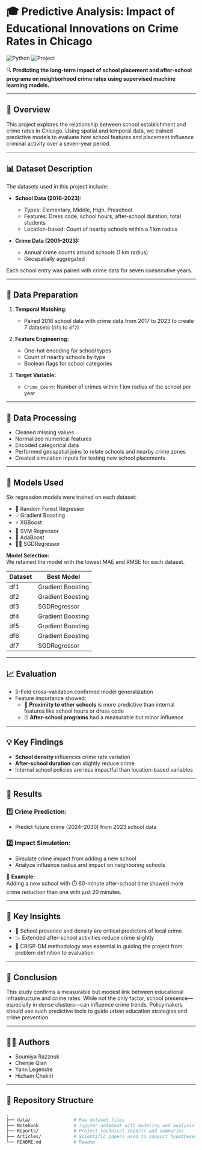 # 🎓 Predictive Analysis: Impact of Educational Innovations on Crime Rates in Chicago  
![Python](https://img.shields.io/badge/Python-3.9-blue.svg) ![Project](https://img.shields.io/badge/Project-Completed-brightgreen)

🔍 **Predicting the long-term impact of school placement and after-school programs on neighborhood crime rates using supervised machine learning models.**

---

## 📌 Overview

This project explores the relationship between school establishment and crime rates in Chicago. Using spatial and temporal data, we trained predictive models to evaluate how school features and placement influence criminal activity over a seven-year period.

---

## 📊 Dataset Description

The datasets used in this project include:

- **School Data (2016-2023):**  
  - Types: Elementary, Middle, High, Preschool  
  - Features: Dress code, school hours, after-school duration, total students  
  - Location-based: Count of nearby schools within a 1 km radius

- **Crime Data (2001–2023):**  
  - Annual crime counts around schools (1 km radius)  
  - Geospatially aggregated  

Each school entry was paired with crime data for seven consecutive years.

---

## 🧹 Data Preparation

1. **Temporal Matching:**  
   - Paired 2016 school data with crime data from 2017 to 2023 to create 7 datasets (`df1` to `df7`)

2. **Feature Engineering:**  
   - One-hot encoding for school types  
   - Count of nearby schools by type  
   - Boolean flags for school categories  

3. **Target Variable:**  
   - `Crime_Count`: Number of crimes within 1 km radius of the school per year

---

## 🧪 Data Processing

- Cleaned missing values  
- Normalized numerical features  
- Encoded categorical data  
- Performed geospatial joins to relate schools and nearby crime zones  
- Created simulation inputs for testing new school placements

---

## 🤖 Models Used

Six regression models were trained on each dataset:

- 🌳 Random Forest Regressor  
- 💡 Gradient Boosting  
- ⚡ XGBoost  
- 🎯 SVM Regressor  
- 🚀 AdaBoost  
- 🏃‍♂️ SGDRegressor  

**Model Selection:**  
We retained the model with the lowest MAE and RMSE for each dataset.

| Dataset | Best Model        |
|---------|-------------------|
| df1     | Gradient Boosting |
| df2     | Gradient Boosting |
| df3     | SGDRegressor      |
| df4     | Gradient Boosting |
| df5     | Gradient Boosting |
| df6     | Gradient Boosting |
| df7     | SGDRegressor      |

---

## 📈 Evaluation

- 5-Fold cross-validation confirmed model generalization  
- Feature importance showed:
  - 📍 **Proximity to other schools** is more predictive than internal features like school hours or dress code  
  - ⏰ **After-school programs** had a measurable but minor influence

---

## 💡 Key Findings

- **School density** influences crime rate variation  
- **After-school duration** can slightly reduce crime  
- Internal school policies are less impactful than location-based variables

---

## 🧾 Results

### 1️⃣ Crime Prediction:
- Predict future crime (2024–2030) from 2023 school data

### 2️⃣ Impact Simulation:
- Simulate crime impact from adding a new school
- Analyze influence radius and impact on neighboring schools

🔧 **Example:**  
Adding a new school with ⏱️ 60-minute after-school time showed more crime reduction than one with just 20 minutes.

---

## 📌 Key Insights

- 📌 School presence and density are critical predictors of local crime  
- 📉 Extended after-school activities reduce crime slightly  
- 🧠 CRISP-DM methodology was essential in guiding the project from problem definition to evaluation

---

## 🧾 Conclusion

This study confirms a measurable but modest link between educational infrastructure and crime rates. While not the only factor, school presence—especially in dense clusters—can influence crime trends. Policymakers should use such predictive tools to guide urban education strategies and crime prevention.

---

## 👩‍💻 Authors

- Soumiya Razzouk  
- Chenjie Qian  
- Yann Legendre  
- Hicham Chekiri  

---

## 📂 Repository Structure

```bash
.
├── data/                # Raw dataset files
├── Notebook             # Jupyter notebook with modeling and analysis
├── Reports/             # Project technical reports and summaries
├── Articles/            # Scientific papers used to support hypotheses
└── README.md            # Readme 


